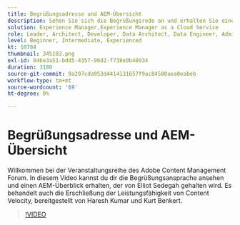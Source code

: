 ```yaml
---
title: Begrüßungsadresse und AEM-Übersicht
description: Sehen Sie sich die Begrüßungsrede an und erhalten Sie einen Überblick über die AEM, in der die Leistungsfähigkeit der Inhaltsgeschwindigkeit beschrieben wird.
solution: Experience Manager,Experience Manager as a Cloud Service
role: Leader, Architect, Developer, Data Architect, Data Engineer, Admin, User
level: Beginner, Intermediate, Experienced
kt: 10784
thumbnail: 345183.png
exl-id: 046e3a51-bdd5-4357-96d2-f738e0b40934
duration: 3180
source-git-commit: 9a297cda953d4414131657f9ac84580aea0eabeb
workflow-type: tm+mt
source-wordcount: '69'
ht-degree: 0%

---
```


# Begrüßungsadresse und AEM-Übersicht

Willkommen bei der Veranstaltungsreihe des Adobe Content Management Forum. In diesem Video kannst du dir die Begrüßungsansprache ansehen und einen AEM-Überblick erhalten, der von Elliot Sedegah gehalten wird. Es behandelt auch die Erschließung der Leistungsfähigkeit von Content Velocity, bereitgestellt von Haresh Kumar und Kurt Benkert.

>[!VIDEO](https://video.tv.adobe.com/v/345183/?quality=12&learn=on)
